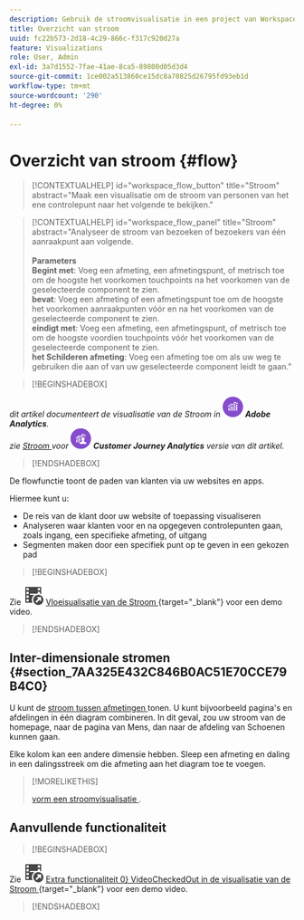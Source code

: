 ```yaml
---
description: Gebruik de stroomvisualisatie in een project van Workspace.
title: Overzicht van stroom
uuid: fc22b573-2d18-4c29-866c-f317c920d27a
feature: Visualizations
role: User, Admin
exl-id: 3a7d1552-7fae-41ae-8ca5-89800d05d3d4
source-git-commit: 1ce002a513860ce15dc8a70825d26795fd93eb1d
workflow-type: tm+mt
source-wordcount: '290'
ht-degree: 0%

---
```


# Overzicht van stroom {#flow}

<!-- markdownlint-disable MD034 -->

>[!CONTEXTUALHELP]
>id="workspace_flow_button"
>title="Stroom"
>abstract="Maak een visualisatie om de stroom van personen van het ene controlepunt naar het volgende te bekijken."

>[!CONTEXTUALHELP]
>id="workspace_flow_panel"
>title="Stroom"
>abstract="Analyseer de stroom van bezoeken of bezoekers van één aanraakpunt aan volgende.<br/><br/>**Parameters &#x200B;**<br/>**Begint met**: Voeg een afmeting, een afmetingspunt, of metrisch toe om de hoogste het voorkomen touchpoints na het voorkomen van de geselecteerde component te zien.<br/>**bevat**: Voeg een afmeting of een afmetingspunt toe om de hoogste het voorkomen aanraakpunten vóór en na het voorkomen van de geselecteerde component te zien.<br/>**eindigt met**: Voeg een afmeting, een afmetingspunt, of metrisch toe om de hoogste voordien touchpoints vóór het voorkomen van de geselecteerde component te zien.<br/>**het Schilderen afmeting**: Voeg een afmeting toe om als uw weg te gebruiken die aan of van uw geselecteerde component leidt te gaan."

<!-- markdownlint-enable MD034 -->


>[!BEGINSHADEBOX]

_dit artikel documenteert de visualisatie van de Stroom in_ ![ AdobeAnalytics ](/help/assets/icons/AdobeAnalytics.svg) _&#x200B;**Adobe Analytics**._<br/>_zie [ Stroom ](https://experienceleague.adobe.com/nl/docs/analytics-platform/using/cja-workspace/visualizations/flow/flow) voor_ ![ CustomerJourneyAnalytics ](/help/assets/icons/CustomerJourneyAnalytics.svg) _&#x200B;**Customer Journey Analytics** versie van dit artikel._

>[!ENDSHADEBOX]

De flowfunctie toont de paden van klanten via uw websites en apps.

Hiermee kunt u:

* De reis van de klant door uw website of toepassing visualiseren
* Analyseren waar klanten voor en na opgegeven controlepunten gaan, zoals ingang, een specifieke afmeting, of uitgang
* Segmenten maken door een specifiek punt op te geven in een gekozen pad


>[!BEGINSHADEBOX]

Zie ![ VideoCheckedOut ](/help/assets/icons/VideoCheckedOut.svg) [ Vloeisualisatie van de Stroom ](https://video.tv.adobe.com/v/344222?quality=12&learn=on){target="_blank"} voor een demo video.

>[!ENDSHADEBOX]


## Inter-dimensionale stromen {#section_7AA325E432C846B0AC51E70CCE79B4C0}

U kunt de [ stroom tussen afmetingen ](/help/analyze/analysis-workspace/visualizations/c-flow/multi-dimensional-flow.md) tonen. U kunt bijvoorbeeld pagina&#39;s en afdelingen in één diagram combineren. In dit geval, zou uw stroom van de homepage, naar de pagina van Mens, dan naar de afdeling van Schoenen kunnen gaan.

Elke kolom kan een andere dimensie hebben. Sleep een afmeting en daling in een dalingsstreek om die afmeting aan het diagram toe te voegen.

>[!MORELIKETHIS]
>
>[ vorm een stroomvisualisatie ](/help/analyze/analysis-workspace/visualizations/c-flow/create-flow.md).
>


## Aanvullende functionaliteit

>[!BEGINSHADEBOX]

Zie ![&#128279;](/help/assets/icons/VideoCheckedOut.svg) [ Extra functionaliteit 0&rbrace; VideoCheckedOut in de visualisatie van de Stroom ](https://video.tv.adobe.com/v/24044?quality=12&learn=on){target="_blank"} voor een demo video.

>[!ENDSHADEBOX]


